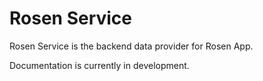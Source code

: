 # Rosen Service

Rosen Service is the backend data provider for Rosen App.

Documentation is currently in development.
